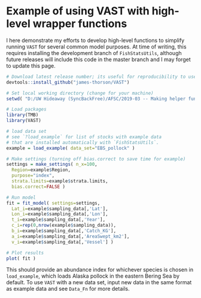 # Example of using VAST with high-level wrapper functions

I here demonstrate my efforts to develop high-level functions to simplify running `VAST` for several common model purposes.  At time of writing, this requires installing the development branch of `FishStatsUtils`, although future releases will include this code in the master branch and I may forget to update this page.

```R
# Download latest release number; its useful for reproducibility to use a specific release number
devtools::install_github("james-thorson/VAST")

# Set local working directory (change for your machine)
setwd( "D:/UW Hideaway (SyncBackFree)/AFSC/2019-03 -- Making helper functions for VAST" )

# Load packages
library(TMB)               
library(VAST)

# load data set
# see `?load_example` for list of stocks with example data 
# that are installed automatically with `FishStatsUtils`. 
example = load_example( data_set="EBS_pollock" )

# Make settings (turning off bias.correct to save time for example)
settings = make_settings( n_x=100, 
  Region=example$Region, 
  purpose="index", 
  strata.limits=example$strata.limits, 
  bias.correct=FALSE )

# Run model
fit = fit_model( settings=settings, 
  Lat_i=example$sampling_data[,'Lat'], 
  Lon_i=example$sampling_data[,'Lon'], 
  t_i=example$sampling_data[,'Year'], 
  c_i=rep(0,nrow(example$sampling_data)), 
  b_i=example$sampling_data[,'Catch_KG'], 
  a_i=example$sampling_data[,'AreaSwept_km2'], 
  v_i=example$sampling_data[,'Vessel'] )

# Plot results
plot( fit )
```

This should provide an abundance index for whichever species is chosen in `load_example`, which loads Alaska pollock in the eastern Bering Sea by default. To use `VAST` with a new data set, input new data in the same format as example data and see `Data_Fn` for more details.